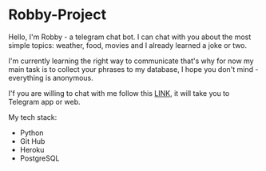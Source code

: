 # Robby-Project

Hello, I'm Robby - a telegram chat bot. I can chat with you about the most simple topics: weather, food, movies and I already learned a joke or two.

I'm currently learning the right way to communicate that's why for now my main task is to collect your phrases to my database, I hope you don't mind - everything is anonymous.

I'f you are willing to chat with me follow this [LINK](https://t.me/robby_17_02_bot), it will take you to Telegram app or web.

My tech stack:
* Python 
* Git Hub
* Heroku
* PostgreSQL
